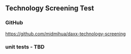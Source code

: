 ## Technology Screening Test

### GitHub

https://github.com/midmihua/daxx-technology-screening

### unit tests - TBD
